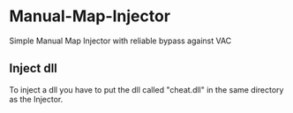 # Manual-Map-Injector
Simple Manual Map Injector with reliable bypass against VAC


## Inject dll
To inject a dll you have to put the dll called "cheat.dll" in the same directory as the Injector.
